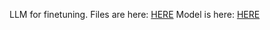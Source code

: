 LLM for finetuning. Files are here: [HERE](https://drive.google.com/drive/u/1/folders/1XaEskBdaG7tXs46Fi2fbiD6AyO60bFLP)
Model is here: [HERE](https://drive.google.com/drive/folders/1yq-G88Nf9joZcToyQNltQKDojNFsVmAd?usp=sharing)

